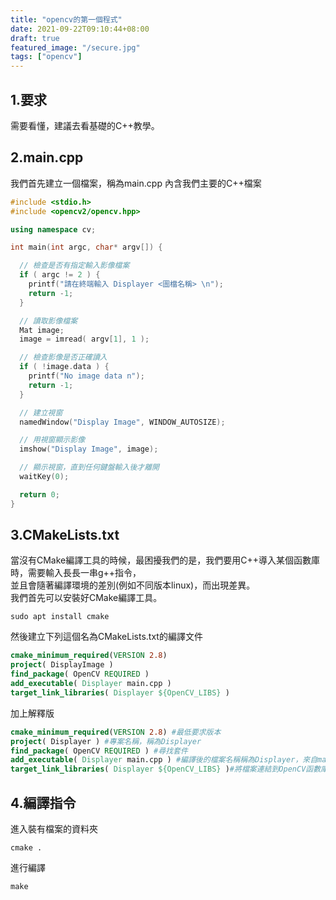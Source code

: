 ```yaml
---
title: "opencv的第一個程式"
date: 2021-09-22T09:10:44+08:00
draft: true
featured_image: "/secure.jpg"
tags: ["opencv"]
---
```


## 1.要求

需要看懂，建議去看基礎的C++教學。

## 2.main.cpp

我們首先建立一個檔案，稱為main.cpp
內含我們主要的C++檔案

```c++
#include <stdio.h>
#include <opencv2/opencv.hpp>

using namespace cv;

int main(int argc, char* argv[]) {

  // 檢查是否有指定輸入影像檔案
  if ( argc != 2 ) {
    printf("請在終端輸入 Displayer <圖檔名稱> \n");
    return -1;
  }

  // 讀取影像檔案
  Mat image;
  image = imread( argv[1], 1 );

  // 檢查影像是否正確讀入
  if ( !image.data ) {
    printf("No image data n");
    return -1;
  }

  // 建立視窗
  namedWindow("Display Image", WINDOW_AUTOSIZE);

  // 用視窗顯示影像
  imshow("Display Image", image);

  // 顯示視窗，直到任何鍵盤輸入後才離開
  waitKey(0);

  return 0;
}

```

## 3.CMakeLists.txt

當沒有CMake編譯工具的時候，最困擾我們的是，我們要用C++導入某個函數庫時，需要輸入長長一串g++指令，  
並且會隨著編譯環境的差別(例如不同版本linux)，而出現差異。  
我們首先可以安裝好CMake編譯工具。

```
sudo apt install cmake
```

然後建立下列這個名為CMakeLists.txt的編譯文件

```CMake
cmake_minimum_required(VERSION 2.8)
project( DisplayImage )
find_package( OpenCV REQUIRED )
add_executable( Displayer main.cpp )
target_link_libraries( Displayer ${OpenCV_LIBS} )
```

加上解釋版

```CMake
cmake_minimum_required(VERSION 2.8) #最低要求版本
project( Displayer ) #專案名稱，稱為Displayer
find_package( OpenCV REQUIRED ) #尋找套件
add_executable( Displayer main.cpp ) #編譯後的檔案名稱稱為Displayer，來自main.cpp
target_link_libraries( Displayer ${OpenCV_LIBS} )#將檔案連結到OpenCV函數庫
```

## 4.編譯指令

進入裝有檔案的資料夾

```
cmake . 
```
進行編譯
```
make 
```
